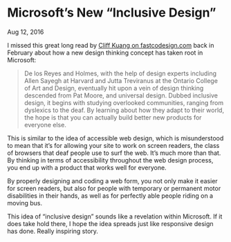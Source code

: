 # Microsoft’s New “Inclusive Design”

<p class="datestamp">Aug 12, 2016</p>

I missed this great long read by [Cliff Kuang on fastcodesign.com](http://www.fastcodesign.com/3054927/the-big-idea/microsofts-inspiring-bet-on-a-radical-new-type-of-design-thinking) back in February about how a new design thinking concept has taken root in Microsoft:

> De los Reyes and Holmes, with the help of design experts including Allen Sayegh at Harvard and Jutta Treviranus at the Ontario College of Art and Design, eventually hit upon a vein of design thinking descended from Pat Moore, and universal design. Dubbed inclusive design, it begins with studying overlooked communities, ranging from dyslexics to the deaf. By learning about how they adapt to their world, the hope is that you can actually build better new products for everyone else.

This is similar to the idea of accessible web design, which is misunderstood to mean that it’s for allowing your site to work on screen readers, the class of browsers that deaf people use to surf the web. It’s much more than that. By thinking in terms of accessibility throughout the web design process, you end up with a product that works well for everyone. 

By properly designing and coding a web form, you not only make it easier for screen readers, but also for people with temporary or permanent motor disabilities in their hands, as well as for perfectly able people riding on a moving bus. 

This idea of “inclusive design” sounds like a revelation within Microsoft. If it does take hold there, I hope the idea spreads just like responsive design has done. Really inspiring story.